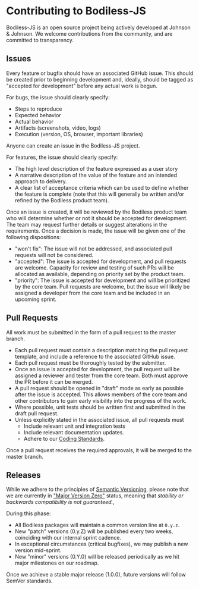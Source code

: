 # Contributing to Bodiless-JS

Bodiless-JS is an open source project being actively developed at Johnson &
Johnson. We welcome contributions from the community, and are committed to
transparency.  

## Issues

Every feature or bugfix should have an associated GitHub issue. This should be
created prior to beginning development and, ideally, should be tagged as
"accepted for development" before any actual work is begun.

For bugs, the issue should clearly specify:
- Steps to reproduce
- Expected behavior
- Actual behavior
- Artifacts (screenshots, video, logs)
- Execution (version, OS, browser, important libraries)

Anyone can create an issue in the Bodiless-JS project.

For features, the issue should clearly specify:
- The high level description of the feature expressed as a user story
- A narrative description of the value of the feature and an intended approach to delivery.
- A clear list of acceptance criteria which can be used to define whether the feature is complete
  (note that this will generally be written and/or refined by the Bodiless product team).

Once an issue is created, it will be reviewed by the Bodiless product team who will determine
whether or not it should be accepted for development.  The team may request further details or
suggest alterations in the requirements. Once a decision is made, the issue will be given one
of the following dispositions:

- "won't fix": The issue will not be addressed, and associated pull requests will not be considered.
- "accepted": The issue is accepted for development, and pull requests are welcome. Capacity for
  review and testing of such PRs will be allocated as available, depending on priority set by
  the product team.
- "priority": The issue is accepted for development and will be prioritized by the core team.  Pull
  requests are welcome, but the issue will likely be assigned a developer from the core team and be
  included in an upcoming sprint.

## Pull Requests

All work must be submitted in the form of a pull request to the master branch.

- Each pull request must contain a description matching the pull request
  template, and include a reference to the associated GitHub issue.
- Each pull request must be thoroughly tested by the submitter.
- Once an issue is accepted for development, the pull request will be assigned a
  reviewer and tester from the core team. Both must approve the PR before it can
  be merged.
- A pull request should be opened in "draft" mode as early as possible after the
  issue is accepted. This allows members of the core team and other contributors
  to gain early visibility into the progress of the work.
- Where possible, unit tests should be written first and submitted in the draft
  pull request.
- Unless explicitly stated in the associated issue, all pull requests must
  - Include relevant unit and integration tests
  - Include relevant documentation updates.
  - Adhere to our [Coding Standards](Development/Release/Quality).

Once a pull request receives the required approvals, it will be merged to the
master branch.

## Releases

While we adhere to the principles of [Semantic Versioning](https://semver.org/),
please note that we are currently in ["Major Version Zero"](https://semver.org/#spec-item-4)
status, meaning that *stability or backwards compatibility is not guaranteed.*,

During this phase:

- All Bodiless packages will maintain a common version line at `0.y.z`.
- New "patch" versions (0.y.Z) will be published every two weeks, coinciding
  with our internal sprint cadence.
- In exceptional circumstances (critical bugfixes), we may publish a new version
  mid-sprint.
- New "minor" versions (0.Y.0) will be released periodically as we hit major
  milestones on our roadmap.

Once we achieve a stable major release (1.0.0), future versions will follow SemVer standards.
